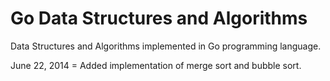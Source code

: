 Go Data Structures and Algorithms
=================================

Data Structures and Algorithms implemented in Go programming language.

June 22, 2014 = Added implementation of merge sort and bubble sort.
